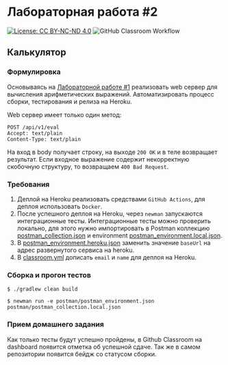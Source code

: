 # Лабораторная работа #2

[![License: CC BY-NC-ND 4.0](https://img.shields.io/badge/License-CC%20BY--NC--ND%204.0-lightgrey.svg)](https://creativecommons.org/licenses/by-nc-nd/4.0/)
![GitHub Classroom Workflow](../../workflows/GitHub%20Classroom%20Workflow/badge.svg?branch=master)

## Калькулятор

### Формулировка

Основываясь на [Лабораторной работе #1](https://github.com/Romanow-Education/homework1-template) реализовать web сервер
для вычисления арифметических выражений. Автоматизировать процесс сборки, тестирования и релиза на Heroku.

Web сервер имеет только один метод:

```http request
POST /api/v1/eval
Accept: text/plain
Content-Type: text/plain
```

На вход в body получает строку, на выходе `200 OK` и в теле возвращает результат. Если входное выражение содержит
некорректную скобочную структуру, то возвращаем `400 Bad Request`.

### Требования

1. Деплой на Heroku реализовать средствами `GitHub Actions`, для деплоя использовать `Docker`.
2. После успешного деплоя на Heroku, через `newman` запускаются интеграционные тесты. Интеграционные тесты можно
   проверить локально, для этого нужно импортировать в Postman
   коллекцию [postman_collection.json](postman/postman_collection.json) и
   environment [postman_environment.local.json](postman/postman_environment.local.json).
3. В [postman_environment.heroku.json](postman/postman_environment.heroku.json) заменить значение `baseUrl` на адрес
   развернутого сервиса на heroku.
4. В [classroom.yml](.github/workflows/classroom.yml) дописать `email` и `name` для деплоя на Heroku.

### Сборка и прогон тестов

```shell
$ ./gradlew clean build

$ newman run -e postman/postman_environment.json postman/postman_collection.local.json
```

### Прием домашнего задания

Как только тесты будут успешно пройдены, в Github Classroom на dashboard появится отметка об успешной сдаче. Так же в
самом репозитории появится бейдж со статусом сборки.